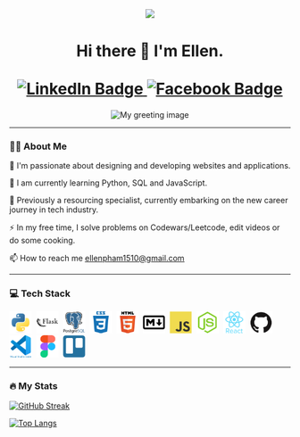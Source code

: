 <div id="header" align="center">
  <img src="https://media.giphy.com/media/rsUGLKwgSvSxmq1VrZ/giphy.gif" width="100"/>
  <h1> 
    Hi there 👋 I'm Ellen.
    <br></br>
    <div id="badges">
      <a href="https://www.linkedin.com/in/ellen-my-pham/">
        <img src="https://img.shields.io/badge/LinkedIn-blue?style=for-the-badge&logo=linkedin&logoColor=white" alt="LinkedIn Badge"/>
      <a href="https://www.facebook.com/ellenpham1510">
        <img src="https://img.shields.io/badge/FaceBook-blue?style=for-the-badge&logo=facebook&logoColor=white" alt="Facebook Badge"/>
      </a>
    </div>
  </h1>
</div>

<div align="center">
  <picture>
    <source media="(prefers-color-scheme: dark)" srcset="https://github.com/ellenpham/ellenpham/assets/126633021/7aafd235-b47e-404e-8074-97781e74bd3e">
    <source media="(prefers-color-scheme: light)" srcset="https://github.com/ellenpham/ellenpham/assets/126633021/0655418e-b909-45d5-9c3b-6043bb589cd0">
    <img alt="My greeting image" src="https://github.com/ellenpham/ellenpham/assets/126633021/a9adc27e-03c5-402f-a5a7-895be55ccb3a" align="center">
  </picture>
</div>

---

### :woman_technologist: About Me 

:heart_decoration: I'm passionate about designing and developing websites and applications.

:telescope: I am currently learning Python, SQL and JavaScript. 

:seedling: Previously a resourcing specialist, currently embarking on the new career journey in tech industry.

:zap: In my free time, I solve problems on Codewars/Leetcode, edit videos or do some cooking.

:mailbox: How to reach me <u>ellenpham1510@gmail.com</u>

---

### :computer: Tech Stack 

<div>
  <img src="https://github.com/devicons/devicon/blob/master/icons/python/python-original.svg" title="Python" alt="Python" width="40" height="40"/>&nbsp;
  <img src="https://github.com/devicons/devicon/blob/master/icons/flask/flask-original-wordmark.svg" title="Flask" alt="Flask" width="40" height="40"/>&nbsp;
  <img src="https://github.com/devicons/devicon/blob/master/icons/postgresql/postgresql-original-wordmark.svg" title="PostgreSQL"  alt="PostgreSQL" width="40" height="40"/>&nbsp;
  <img src="https://github.com/devicons/devicon/blob/master/icons/css3/css3-plain-wordmark.svg"  title="CSS3" alt="CSS" width="40" height="40"/>&nbsp;
  <img src="https://github.com/devicons/devicon/blob/master/icons/html5/html5-original-wordmark.svg" title="HTML5" alt="HTML" width="40" height="40"/>&nbsp;
  <img src="https://github.com/devicons/devicon/blob/master/icons/markdown/markdown-original.svg" title="Markdown" alt="Markdown" width="40" height="40"/>&nbsp;
  <img src="https://github.com/devicons/devicon/blob/master/icons/javascript/javascript-original.svg" title="JavaScript" alt="JavaScript" width="40" height="40"/>&nbsp;
  <img src="https://github.com/devicons/devicon/blob/master/icons/nodejs/nodejs-original.svg" title="NodeJS" alt="NodeJS" width="40" height="40"/>&nbsp;
  <img src="https://github.com/devicons/devicon/blob/master/icons/react/react-original-wordmark.svg" title="React" alt="React" width="40" height="40"/>&nbsp; 
  <img src="https://github.com/devicons/devicon/blob/master/icons/github/github-original.svg" title="GitHub" alt="GitHub" width="40" height="40"/>&nbsp;
  <img src="https://github.com/devicons/devicon/blob/master/icons/vscode/vscode-original-wordmark.svg" title="VSCode" alt="VSCode" width="40" height="40"/>&nbsp;
  <img src="https://github.com/devicons/devicon/blob/master/icons/figma/figma-original.svg" title="Figma" alt="Figma" width="40" height="40"/>&nbsp;
  <img src="https://github.com/devicons/devicon/blob/master/icons/trello/trello-plain.svg" title="Trello" alt="Trello" width="40" height="40"/>&nbsp;
</div>

---
### :fire: My Stats

[![GitHub Streak](http://github-readme-streak-stats.herokuapp.com?user=ellenpham&theme=omni)](https://git.io/streak-stats)

[![Top Langs](https://github-readme-stats.vercel.app/api/top-langs/?username=ellenpham&layout=compact&theme=omni)](https://github.com/anuraghazra/github-readme-stats)

<!---
ellenpham/ellenpham is a ✨ special ✨ repository because its `README.md` (this file) appears on your GitHub profile.
You can click the Preview link to take a look at your changes.
--->
